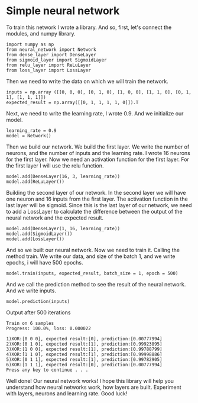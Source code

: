 # Simple neural network
To train this network I wrote a library.
And so, first, let's connect the modules, and numpy library.
```
import numpy as np
from neural_network import Network
from dense_layer import DenseLayer
from sigmoid_layer import SigmoidLayer
from relu_layer import ReLuLayer
from loss_layer import LossLayer
```
Then we need to write the data on which we will train the network.
```
inputs = np.array ([[0, 0, 0], [0, 1, 0], [1, 0, 0], [1, 1, 0], [0, 1, 1], [1, 1, 1]])
expected_result = np.array([[0, 1, 1, 1, 1, 0]]).T
```
Next, we need to write the learning rate, I wrote 0.9. And we initialize our model.
```
learning_rate = 0.9
model = Network()
```
Then we build our network. We build the first layer. We write the number of neurons,
and the number of inputs and the learning rate. I wrote 16 neurons for the first layer. 
Now we need an activation function for the first layer. 
For the first layer I will use the relu function.
```
model.add(DenseLayer(16, 3, learning_rate))
model.add(ReLuLayer())
```
Building the second layer of our network. 
In the second layer we will have one neuron and 16 inputs from the first layer.
The activation function in the last layer will be sigmoid.
Since this is the last layer of our network, we need to add a 
LossLayer to calculate the difference between the output of the 
neural network and the expected result.

```
model.add(DenseLayer(1, 16, learning_rate))
model.add(SigmoidLayer())
model.add(LossLayer())
```
And so we built our neural network. Now we need to train it.
Calling the method train. 
We write our data, and size of the batch 1, 
and we write epochs, i will have 500 epochs.
```
model.train(inputs, expected_result, batch_size = 1, epoch = 500)
```
And we call the prediction method to see the result of the neural network.
And we write inputs.
```
model.prediction(inputs)
```
Output after 500 iterations
```
Train on 6 samples
Progress: 100.0%, loss: 0.000022

1)XOR:[0 0 0], expected result:[0], prediction:[0.00777994]
2)XOR:[0 1 0], expected result:[1], prediction:[0.99923895]
3)XOR:[1 0 0], expected result:[1], prediction:[0.99788799]
4)XOR:[1 1 0], expected result:[1], prediction:[0.99998886]
5)XOR:[0 1 1], expected result:[1], prediction:[0.99782905]
6)XOR:[1 1 1], expected result:[0], prediction:[0.00777994]
Press any key to continue . . .
```
Well done! Our neural network works!
I hope this library will help you understand how neural networks work, how layers are built.
Experiment with layers, neurons and learning rate. 
Good luck!

